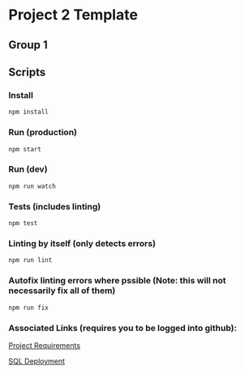 # Project 2 Template
## Group 1 

## Scripts
### Install
    npm install
### Run (production)
    npm start
### Run (dev)
    npm run watch
### Tests (includes linting)
    npm test
### Linting by itself (only detects errors)
    npm run lint
### Autofix linting errors where pssible (Note: this will not necessarily fix all of them)
    npm run fix

    
### Associated Links (requires you to be logged into github):
[Project Requirements](https://github.com/the-Coding-Boot-Camp-at-UT/UT-AUS-FSF-FT-03-2020-U-C/blob/master/01-Class-Content/15-Project-2/02-Homework/README.md)

[SQL Deployment](https://github.com/the-Coding-Boot-Camp-at-UT/UT-AUS-FSF-FT-03-2020-U-C/blob/master/01-Class-Content/14-Full-Stack/04-Supplemental/SequelizeHerokuDeploymentProcess.md)
